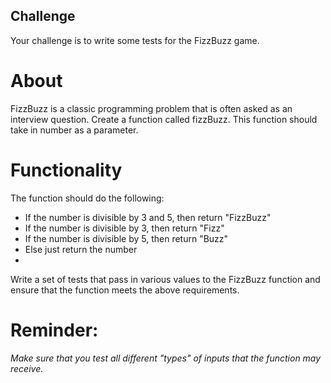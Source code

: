 ## Challenge
Your challenge is to write some tests for the FizzBuzz game.

# About
FizzBuzz is a classic programming problem that is often asked as an interview question. 
Create a function called fizzBuzz. This function should take in number as a parameter. 

# Functionality
The function should do the following:

- If the number is divisible by 3 and 5, then return "FizzBuzz"
- If the number is divisible by 3, then return "Fizz"
- If the number is divisible by 5, then return "Buzz"
- Else just return the number
- 
Write a set of tests that pass in various values to the FizzBuzz function and 
ensure that the function meets the above requirements. 

# Reminder:
*Make sure that you test all different "types" of inputs that the function may receive.*
